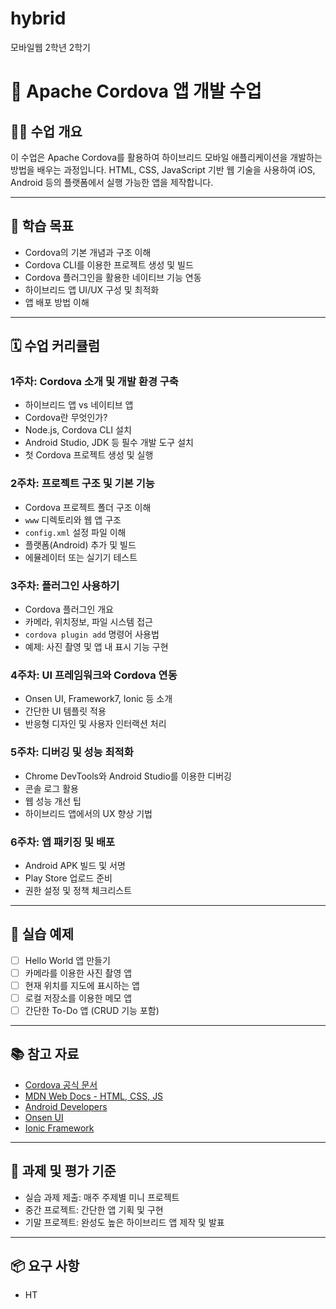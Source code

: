 # hybrid
모바일웹 2학년 2학기


# 📱 Apache Cordova 앱 개발 수업

## 🧑‍🏫 수업 개요
이 수업은 Apache Cordova를 활용하여 하이브리드 모바일 애플리케이션을 개발하는 방법을 배우는 과정입니다. HTML, CSS, JavaScript 기반 웹 기술을 사용하여 iOS, Android 등의 플랫폼에서 실행 가능한 앱을 제작합니다.

---

## 🎯 학습 목표
- Cordova의 기본 개념과 구조 이해
- Cordova CLI를 이용한 프로젝트 생성 및 빌드
- Cordova 플러그인을 활용한 네이티브 기능 연동
- 하이브리드 앱 UI/UX 구성 및 최적화
- 앱 배포 방법 이해

---

## 🗓️ 수업 커리큘럼

### 1주차: Cordova 소개 및 개발 환경 구축
- 하이브리드 앱 vs 네이티브 앱
- Cordova란 무엇인가?
- Node.js, Cordova CLI 설치
- Android Studio, JDK 등 필수 개발 도구 설치
- 첫 Cordova 프로젝트 생성 및 실행

### 2주차: 프로젝트 구조 및 기본 기능
- Cordova 프로젝트 폴더 구조 이해
- `www` 디렉토리와 웹 앱 구조
- `config.xml` 설정 파일 이해
- 플랫폼(Android) 추가 및 빌드
- 에뮬레이터 또는 실기기 테스트

### 3주차: 플러그인 사용하기
- Cordova 플러그인 개요
- 카메라, 위치정보, 파일 시스템 접근
- `cordova plugin add` 명령어 사용법
- 예제: 사진 촬영 및 앱 내 표시 기능 구현

### 4주차: UI 프레임워크와 Cordova 연동
- Onsen UI, Framework7, Ionic 등 소개
- 간단한 UI 템플릿 적용
- 반응형 디자인 및 사용자 인터랙션 처리

### 5주차: 디버깅 및 성능 최적화
- Chrome DevTools와 Android Studio를 이용한 디버깅
- 콘솔 로그 활용
- 웹 성능 개선 팁
- 하이브리드 앱에서의 UX 향상 기법

### 6주차: 앱 패키징 및 배포
- Android APK 빌드 및 서명
- Play Store 업로드 준비
- 권한 설정 및 정책 체크리스트

---

## 🔧 실습 예제
- [ ] Hello World 앱 만들기
- [ ] 카메라를 이용한 사진 촬영 앱
- [ ] 현재 위치를 지도에 표시하는 앱
- [ ] 로컬 저장소를 이용한 메모 앱
- [ ] 간단한 To-Do 앱 (CRUD 기능 포함)

---

## 📚 참고 자료
- [Cordova 공식 문서](https://cordova.apache.org/docs/en/latest/)
- [MDN Web Docs - HTML, CSS, JS](https://developer.mozilla.org/)
- [Android Developers](https://developer.android.com/)
- [Onsen UI](https://onsen.io/)
- [Ionic Framework](https://ionicframework.com/)

---

## 📝 과제 및 평가 기준
- 실습 과제 제출: 매주 주제별 미니 프로젝트
- 중간 프로젝트: 간단한 앱 기획 및 구현
- 기말 프로젝트: 완성도 높은 하이브리드 앱 제작 및 발표

---

## 📦 요구 사항
- HT
